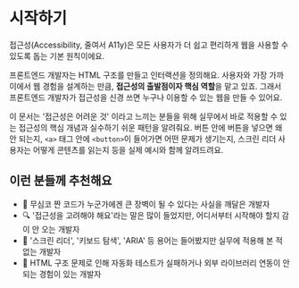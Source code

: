 # 시작하기

접근성(Accessibility, 줄여서 A11y)은 모든 사용자가 더 쉽고 편리하게 웹을 사용할 수 있도록 돕는 기본 원칙이에요.

프론트엔드 개발자는 HTML 구조를 만들고 인터랙션을 정의해요. 사용자와 가장 가까이에서 웹 경험을 설계하는 만큼, **접근성의 출발점이자 핵심 역할**을 맡고 있죠. 그래서 프론트엔드 개발자가 접근성을 신경 쓰면 누구나 이용할 수 있는 웹을 만들 수 있어요.

이 문서는 '접근성은 어려운 것' 이라고 느끼는 분들을 위해 실무에서 바로 적용할 수 있는 접근성의 핵심 개념과 실수하기 쉬운 패턴을 알려줘요. 버튼 안에 버튼을 넣으면 왜 안 되는지, `<a>` 태그 안에 `<button>`이 들어가면 어떤 문제가 생기는지, 스크린 리더 사용자는 어떻게 콘텐츠를 읽는지 등을 실제 예시와 함께 알려드려요.

## 이런 분들께 추천해요

- 🎯 무심코 짠 코드가 누군가에겐 큰 장벽이 될 수 있다는 사실을 깨달은 개발자
- 🔍 '접근성을 고려해야 해요'라는 말은 많이 들었지만, 어디서부터 시작해야 할지 감이 안 오는 개발자
- 👀 '스크린 리더', '키보드 탐색', 'ARIA' 등 용어는 들어봤지만 실무에 적용해 본 적 없는 개발자
- 🧩 HTML 구조 문제로 인해 자동화 테스트가 실패하거나 외부 라이브러리 연동이 안 되는 경험이 있는 개발자
